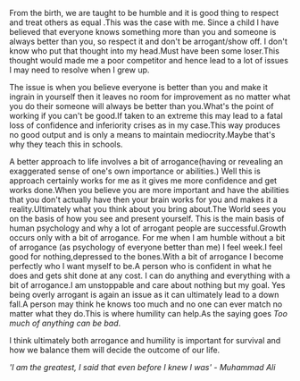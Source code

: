 From the birth, we are taught to be humble and it is good thing to respect and treat others as equal .This was the case with me.
Since a child I have believed that everyone knows something more than you and someone is always better than you, so respect it
and don't be arrogant/show off.
I don't know who put that thought into my head.Must have been some loser.This thought would made me a poor competitor and hence
lead to a lot of issues I may need to resolve when I grew up.

The issue is when you believe everyone is better than you and make it ingrain in yourself then it leaves no room for improvement as
no matter what you do their someone will always be better than you.What's the point of working if you can't be good.If taken to an 
extreme this may lead to a fatal loss of confidence and inferiority crises as in my case.This way produces no good output and is
only a means to maintain mediocrity.Maybe that's why they teach this in schools.

A better approach to life involves a bit of arrogance(having or revealing an exaggerated sense of one's own importance or abilities.)
Well this is approach certainly works for me as it gives me more confidence and get works done.When you believe you are more important
and have the abilities that you don't actually have then your brain works for you and makes it a reality.Ultimately what you think about 
you bring about.The World sees you on the basis of how you see and present yourself.
This is the main basis of human psychology and why a lot of arrogant people are successful.Growth occurs only with a 
bit of arrogance.
For me when I am humble without a bit of arrogance (as psychology of everyone better than me) I feel week.I feel good for nothing,depressed 
to the bones.With a bit of arrogance I become perfectly who I want myself to be.A person who is confident in what he does and gets shit done at any cost.
I can do anything and everything with a bit of arrogance.I am unstoppable and care about nothing but my goal.
Yes being overly arrogant is again an issue as it can ultimately lead to a down fall.A person may think he knows too much and no one can ever 
match no matter what they do.This is where humility can help.As the saying goes *Too much of anything can be bad*.

I think ultimately both arrogance and humility is important for survival and how we balance them will decide the outcome of our life.

*'I am the greatest, I said that even before I knew I was' - Muhammad Ali*

